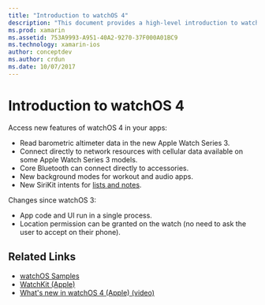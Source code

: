 ```yaml
---
title: "Introduction to watchOS 4"
description: "This document provides a high-level introduction to watchOS 4, describing the new features that are now available to Xamarin developers."
ms.prod: xamarin
ms.assetid: 753A9993-A951-40A2-9270-37F000A01BC9
ms.technology: xamarin-ios
author: conceptdev
ms.author: crdun
ms.date: 10/07/2017
---
```

# Introduction to watchOS 4

Access new features of watchOS 4 in your apps:

* Read barometric altimeter data in the new Apple Watch Series 3.
* Connect directly to network resources with cellular data available on some Apple Watch Series 3 models.
* Core Bluetooth can connect directly to accessories.
* New background modes for workout and audio apps.
* New SiriKit intents for [lists and notes](~/ios/platform/introduction-to-ios11/sirikit.md).

Changes since watchOS 3:

* App code and UI run in a single process.
* Location permission can be granted on the watch (no need to ask the user to accept on their phone).

## Related Links

* [watchOS Samples](https://docs.microsoft.com/samples/browse/?products=xamarin&term=Xamarin.iOS+watchOS)
* [WatchKit (Apple)](https://developer.apple.com/documentation/watchkit)
* [What's new in watchOS 4 (Apple) (video)](https://developer.apple.com/videos/play/wwdc2017/205/)
